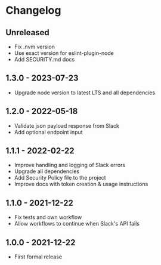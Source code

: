 # Changelog

## Unreleased

- Fix .nvm version
- Use exact version for eslint-plugin-node
- Add SECURITY.md docs

## 1.3.0 - 2023-07-23

- Upgrade node version to latest LTS and all dependencies

## 1.2.0 - 2022-05-18

- Validate json payload response from Slack
- Add optional endpoint input

## 1.1.1 - 2022-02-22

- Improve handling and logging of Slack errors
- Upgrade all dependencies
- Add Security Policy file to the project
- Improve docs with token creation & usage instructions

## 1.1.0 - 2021-12-22

- Fix tests and own workflow
- Allow workflows to continue when Slack's API fails

## 1.0.0 - 2021-12-22

- First formal release
